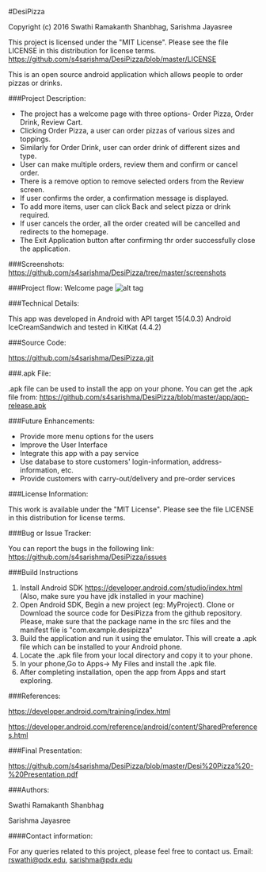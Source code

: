 #DesiPizza

Copyright (c) 2016 Swathi Ramakanth Shanbhag, Sarishma Jayasree

This project is licensed under the "MIT License". Please see the file LICENSE in this distribution for license terms.
https://github.com/s4sarishma/DesiPizza/blob/master/LICENSE

This is an open source android application which allows people to order pizzas or drinks.

###Project Description:

- The project has a welcome page with three options- Order Pizza, Order Drink, Review Cart.
- Clicking Order Pizza, a user can order pizzas of various sizes and toppings. 
- Similarly for Order Drink, user can order drink of different sizes and type.
- User can make multiple orders, review them and confirm or cancel order. 
- There is a remove option to remove selected orders from the Review screen. 
- If user confirms the order, a confirmation message is displayed. 
- To add more items, user can click Back and select pizza or drink required.
- If user cancels the order, all the order created will be cancelled and redirects to the homepage. 
- The Exit Application button after confirming thr order successfully close the application. 

###Screenshots: 
https://github.com/s4sarishma/DesiPizza/tree/master/screenshots

###Project flow: Welcome page
![alt tag](https://github.com/s4sarishma/DesiPizza/blob/master/screenshots/1_MainActivity_Page.png)


###Technical Details:

This app was developed in Android with API target 15(4.0.3) Android IceCreamSandwich and tested in KitKat (4.4.2)

###Source Code:

https://github.com/s4sarishma/DesiPizza.git

###.apk File:

.apk file can be used to install the app on your phone. 
You can get the .apk file from: https://github.com/s4sarishma/DesiPizza/blob/master/app/app-release.apk

###Future Enhancements:

* Provide more menu options for the users
* Improve the User Interface
* Integrate this app with a pay service
* Use database to store customers' login-information, address-information, etc.
* Provide customers with carry-out/delivery and pre-order services

###License Information:

This work is available under the "MIT License". Please see the file LICENSE in this distribution for license terms.

###Bug or Issue Tracker:

You can report the bugs in the following link: https://github.com/s4sarishma/DesiPizza/issues 

###Build Instructions

1. Install Android SDK https://developer.android.com/studio/index.html (Also, make sure you have jdk installed in your machine)
2. Open Android SDK, Begin a new project (eg: MyProject). Clone or Download the source code for DesiPizza from the github repository. Please, make sure that the package name in the src files and the manifest file is "com.example.desipizza"
3. Build the application and run it using the emulator. This will create a .apk file which can be installed to your Android phone.
4. Locate the .apk file from your local directory and copy it to your phone. 
5. In your phone,Go to Apps-> My Files and install the .apk file.
6. After completing installation, open the app from Apps and start exploring.


###References:

https://developer.android.com/training/index.html

https://developer.android.com/reference/android/content/SharedPreferences.html


###Final Presentation: 

https://github.com/s4sarishma/DesiPizza/blob/master/Desi%20Pizza%20-%20Presentation.pdf

###Authors:

Swathi Ramakanth Shanbhag

Sarishma Jayasree

####Contact information: 

For any queries related to this project, please feel free to contact us. 
Email: rswathi@pdx.edu, 
       sarishma@pdx.edu




